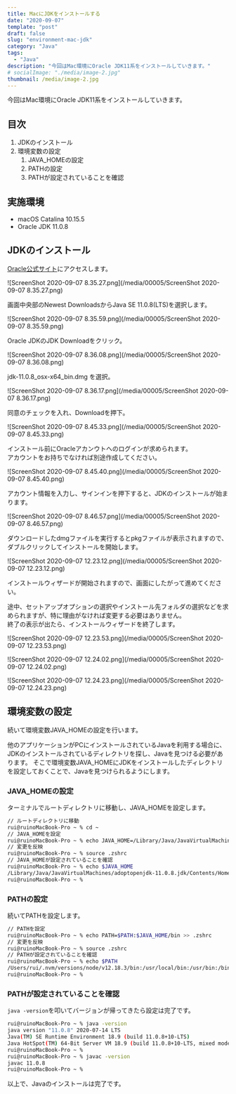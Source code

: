 ```yaml
---
title: MacにJDKをインストールする
date: "2020-09-07"
template: "post"
draft: false
slug: "environment-mac-jdk"
category: "Java"
tags:
  - "Java"
description: "今回はMac環境にOracle JDK11系をインストールしていきます。"
# socialImage: "./media/image-2.jpg"
thumbnail: /media/image-2.jpg
---
```


今回はMac環境にOracle JDK11系をインストールしていきます。

## 目次

1. JDKのインストール
2. 環境変数の設定
   1. JAVA_HOMEの設定
   2. PATHの設定
   3. PATHが設定されていることを確認

## 実施環境

- macOS Catalina 10.15.5
- Oracle JDK 11.0.8

## JDKのインストール

[Oracle公式サイト](https://www.oracle.com/java/technologies/)にアクセスします。  

![ScreenShot 2020-09-07 8.35.27.png](/media/00005/ScreenShot 2020-09-07 8.35.27.png)

画面中央部のNewest DownloadsからJava SE 11.0.8(LTS)を選択します。  

![ScreenShot 2020-09-07 8.35.59.png](/media/00005/ScreenShot 2020-09-07 8.35.59.png)

Oracle JDKのJDK Downloadをクリック。  

![ScreenShot 2020-09-07 8.36.08.png](/media/00005/ScreenShot 2020-09-07 8.36.08.png)

jdk-11.0.8_osx-x64_bin.dmg を選択。  

![ScreenShot 2020-09-07 8.36.17.png](/media/00005/ScreenShot 2020-09-07 8.36.17.png)

同意のチェックを入れ、Downloadを押下。

![ScreenShot 2020-09-07 8.45.33.png](/media/00005/ScreenShot 2020-09-07 8.45.33.png)

インストール前にOracleアカンウトへのログインが求められます。  
アカウントをお持ちでなければ別途作成してください。  

![ScreenShot 2020-09-07 8.45.40.png](/media/00005/ScreenShot 2020-09-07 8.45.40.png)

アカウント情報を入力し、サインインを押下すると、JDKのインストールが始まります。  

![ScreenShot 2020-09-07 8.46.57.png](/media/00005/ScreenShot 2020-09-07 8.46.57.png)

ダウンロードしたdmgファイルを実行するとpkgファイルが表示されますので、ダブルクリックしてインストールを開始します。

![ScreenShot 2020-09-07 12.23.12.png](/media/00005/ScreenShot 2020-09-07 12.23.12.png)

インストールウィザードが開始されますので、画面にしたがって進めてください。

途中、セットアップオプションの選択やインストール先フォルダの選択などを求められますが、特に理由がなければ変更する必要はありません。  
終了の表示が出たら、インストールウィザードを終了します。  

![ScreenShot 2020-09-07 12.23.53.png](/media/00005/ScreenShot 2020-09-07 12.23.53.png)

![ScreenShot 2020-09-07 12.24.02.png](/media/00005/ScreenShot 2020-09-07 12.24.02.png)

![ScreenShot 2020-09-07 12.24.23.png](/media/00005/ScreenShot 2020-09-07 12.24.23.png)

## 環境変数の設定

続いて環境変数JAVA_HOMEの設定を行います。  

他のアプリケーションがPCにインストールされているJavaを利用する場合に、JDKのインストールされているディレクトリを探し、Javaを見つける必要があります。
そこで環境変数JAVA_HOMEにJDKをインストールしたディレクトリを設定しておくことで、Javaを見つけられるようにします。  

### JAVA_HOMEの設定

ターミナルでルートディレクトリに移動し、JAVA_HOMEを設定します。  

``` bash
// ルートディレクトリに移動
rui@ruinoMacBook-Pro ~ % cd ~
// JAVA_HOMEを設定
rui@ruinoMacBook-Pro ~ % echo JAVA_HOME=/Library/Java/JavaVirtualMachines/adoptopenjdk-11.0.8.jdk/Contents/Home >> .zshrc
// 変更を反映
rui@ruinoMacBook-Pro ~ % source .zshrc
// JAVA_HOMEが設定されていることを確認
rui@ruinoMacBook-Pro ~ % echo $JAVA_HOME
/Library/Java/JavaVirtualMachines/adoptopenjdk-11.0.8.jdk/Contents/Home
rui@ruinoMacBook-Pro ~ %
```

### PATHの設定

続いてPATHを設定します。  

``` bash
// PATHを設定
rui@ruinoMacBook-Pro ~ % echo PATH=$PATH:$JAVA_HOME/bin >> .zshrc
// 変更を反映
rui@ruinoMacBook-Pro ~ % source .zshrc
// PATHが設定されていることを確認
rui@ruinoMacBook-Pro ~ % echo $PATH
/Users/rui/.nvm/versions/node/v12.18.3/bin:/usr/local/bin:/usr/bin:/bin:/usr/sbin:/sbin:/Library/Java/JavaVirtualMachines/adoptopenjdk-11.0.8.jdk/Contents/Home/bin
rui@ruinoMacBook-Pro ~ %
```

### PATHが設定されていることを確認

`java -version`を叩いてバージョンが帰ってきたら設定は完了です。  

``` bash
rui@ruinoMacBook-Pro ~ % java -version  
java version "11.0.8" 2020-07-14 LTS
Java(TM) SE Runtime Environment 18.9 (build 11.0.8+10-LTS)
Java HotSpot(TM) 64-Bit Server VM 18.9 (build 11.0.8+10-LTS, mixed mode)
rui@ruinoMacBook-Pro ~ %
rui@ruinoMacBook-Pro ~ % javac -version
javac 11.0.8
rui@ruinoMacBook-Pro ~ %
```

以上で、Javaのインストールは完了です。
